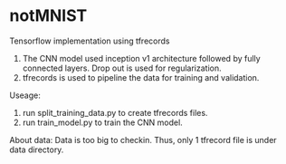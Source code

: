# notMNIST
Tensorflow implementation using tfrecords
1. The CNN model used inception v1 architecture followed by fully connected layers. Drop out is used for regularization. 
2. tfrecords is used to pipeline the data for training and validation. 

Useage:
  1. run split_training_data.py to create tfrecords files.
  2. run train_model.py to train the CNN model. 
  
About data:
  Data is too big to checkin. Thus, only 1 tfrecord file is under data directory. 
